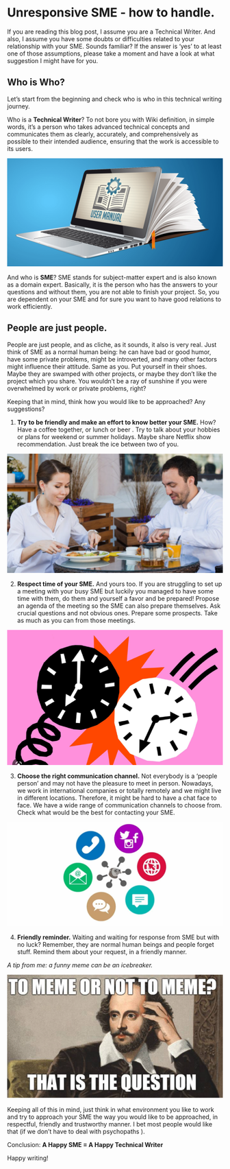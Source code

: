 Unresponsive SME - how to handle.
=================================

If you are reading this blog post, I assume you are a Technical Writer. And also, I assume you have some doubts or difficulties related to your relationship with your SME. Sounds familiar? If the answer is ‘yes’ to at least one of those assumptions, please take a moment and have a look at what suggestion I might have for you.

## **Who is Who?**

Let’s start from the beginning and check who is who in this technical writing journey.

Who is a **Technical Writer**? To not bore you with Wiki definition, in simple words, it’s a person who takes advanced technical concepts and communicates them as clearly, accurately, and comprehensively as possible to their intended audience, ensuring that the work is accessible to its users.

![svg image](user_manual_image.png)


And who is **SME**? SME stands for subject-matter expert and is also known as a domain expert. Basically, it is the person who has the answers to your questions and without them, you are not able to finish your project. So, you are dependent on your SME and for sure you want to have good relations to work efficiently. 

## **People are just people.**

People are just people, and as cliche, as it sounds, it also is very real. Just think of SME as a normal human being: he can have bad or good humor, have some private problems, might be introverted, and many other factors might influence their attitude. Same as you. Put yourself in their shoes. Maybe they are swamped with other projects, or maybe they don’t like the project which you share. You wouldn’t be a ray of sunshine if you were overwhelmed by work or private problems, right?

Keeping that in mind, think how you would like to be approached? Any suggestions?

1. **Try to be friendly and make an effort to know better your SME.**
How? Have a coffee together, or lunch or beer . Try to talk about your hobbies or plans for weekend or summer holidays. Maybe share Netflix show recommendation. Just break the ice between two of you.

![svg image](lunch_image.png)

2. **Respect time of your SME.** 
And yours too. If you are struggling to set up a meeting with your busy SME but luckily you managed to have some time with them, do them and yourself a favor and be prepared! Propose an agenda of the meeting so the SME can also prepare themselves. Ask crucial questions and not obvious ones. Prepare some prospects. Take as much as you can from those meetings. 


![svg image](time_image.png)


3. **Choose the right communication channel.**
Not everybody is a ‘people person’ and may not have the pleasure to meet in person. Nowadays, we work in international companies or totally remotely and we might live in different locations. Therefore, it might be hard to have a chat face to face. We have a wide range of communication channels to choose from. Check what would be the best for contacting your SME.

![svg image](comm_channels_image.png)

4. **Friendly reminder.**
Waiting and waiting for response from SME but with no luck? Remember, they are normal human beings and people forget stuff. Remind them about your request, in a friendly manner. 

*A tip from me: a funny meme can be an icebreaker.*

![svg image](meme_image.png)


Keeping all of this in mind, just think in what environment you like to work and try to approach your SME the way you would like to be approached, in respectful, friendly and trustworthy manner. I bet most people would like that (if we don’t have to deal with psychopaths ).

Conclusion: **A Happy SME = A Happy Technical Writer**

Happy writing!

